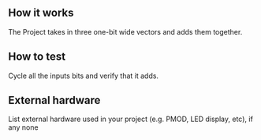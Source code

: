 <!---

This file is used to generate your project datasheet. Please fill in the information below and delete any unused
sections.

You can also include images in this folder and reference them in the markdown. Each image must be less than
512 kb in size, and the combined size of all images must be less than 1 MB.
-->

## How it works

The Project takes in three one-bit wide vectors and adds them together. 
## How to test

Cycle all the inputs bits and verify that it adds. 
## External hardware

List external hardware used in your project (e.g. PMOD, LED display, etc), if any
none 
